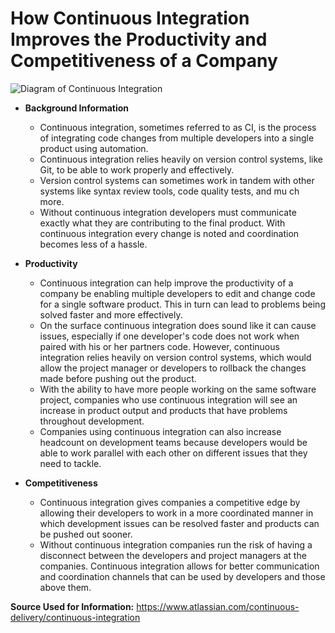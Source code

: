 # How Continuous Integration Improves the Productivity and Competitiveness of a Company

![Diagram of Continuous Integration](https://www.automation-consultants.com/wp-content/uploads/continuous-integration-1.png)

* **Background Information**

	* Continuous integration, sometimes referred to as CI, is the process of integrating code changes from multiple developers into a single product using automation.
	* Continuous integration relies heavily on version control systems, like Git, to be able to work properly and effectively.
	* Version control systems can sometimes work in tandem with other systems like syntax review tools, code quality tests, and mu
ch more.
	* Without continuous integration developers must communicate exactly what they are contributing to the final product. With continuous integration every change is noted and coordination becomes less of a hassle.

* **Productivity**

	* Continuous integration can help improve the productivity of a company be enabling multiple developers to edit and change code for a single software product. This in turn can lead to problems being solved faster and more effectively.
	* On the surface continuous integration does sound like it can cause issues, especially if one developer's code does not work when paired with his or her partners code. However, continuous integration relies heavily on version control systems, which would allow
 the project manager or developers to rollback the changes made before pushing out the product.
	* With the ability to have more people working on the same software project, companies who use continuous integration will see
 an increase in product output and products that have problems throughout development.
	* Companies using continuous integration can also increase headcount on development teams because developers would be able to work parallel with each other on different issues that they need to tackle.


* **Competitiveness**

	* Continuous integration gives companies a competitive edge by allowing their developers to work in a more coordinated manner in which development issues can be resolved faster and products can be pushed out sooner.
	* Without continuous integration companies run the risk of having a disconnect between the developers and project managers at the companies. Continuous integration allows for better communication and coordination channels that can be used by developers and those above them.

**Source Used for Information:** https://www.atlassian.com/continuous-delivery/continuous-integration
